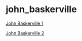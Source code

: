 
# john_baskerville

[John Baskerville 1](https://ryanbennett980.github.io/john_baskerville/john_baskerville.html)

[John Baskerville 2](https://ryanbennett980.github.io/john_baskerville/john_baskerville2.html)